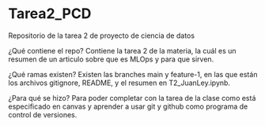 # Tarea2_PCD
Repositorio de la tarea 2 de proyecto de ciencia de datos

¿Qué contiene el repo?
Contiene la tarea 2 de la materia, la cuál es un resumen de un articulo sobre que es MLOps y para que sirven.

¿Qué ramas existen?
Existen las branches main y feature-1, en las que están los archivos gitignore, README, y el resumen en T2_JuanLey.ipynb.

¿Para qué se hizo? Para poder completar con la tarea de la clase como está especificado en canvas y aprender a usar git y github como programa de control de versiones.